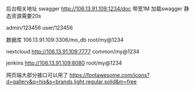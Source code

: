 后台相关地址
swagger
http://106.13.91.109:1234/doc  带宽1M  加载swagger 静态资源需要20s

admin/123456
user/123456

数据库
106.13.91.109:3306/mo_db
root/my@1234

nextcloud
http://106.13.91.109:7777
common/my@1234

jenkins
http://106.13.91.109:8080
root/my@1234

网页端大部分接口可以用了
https://fontawesome.com/icons?d=gallery&q=his&s=brands,light,regular,solid&m=free

